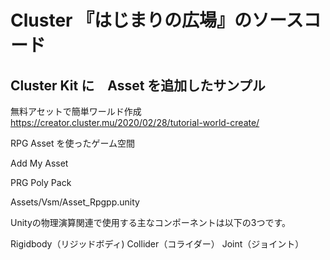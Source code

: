 # Cluster 『はじまりの広場』のソースコード
## Cluster Kit に　Asset を追加したサンプル

無料アセットで簡単ワールド作成
https://creator.cluster.mu/2020/02/28/tutorial-world-create/

RPG Asset を使ったゲーム空間

Add My Asset

PRG Poly Pack

Assets/Vsm/Asset_Rpgpp.unity

Unityの物理演算関連で使用する主なコンポーネントは以下の3つです。

Rigidbody（リジッドボディ)
Collider（コライダー）
Joint（ジョイント）